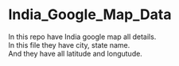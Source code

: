 # India_Google_Map_Data

In this repo have India google map all details.
<br>
In this file they have city, state name.
<br>
And they have all latitude and longutude.
<br>
